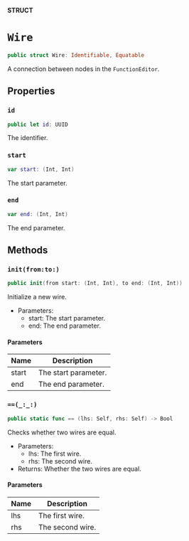 **STRUCT**

# `Wire`

```swift
public struct Wire: Identifiable, Equatable
```

A connection between nodes in the ``FunctionEditor``.

## Properties
### `id`

```swift
public let id: UUID
```

The identifier.

### `start`

```swift
var start: (Int, Int)
```

The start parameter.

### `end`

```swift
var end: (Int, Int)
```

The end parameter.

## Methods
### `init(from:to:)`

```swift
public init(from start: (Int, Int), to end: (Int, Int))
```

Initialize a new wire.
- Parameters:
  - start: The start parameter.
  - end: The end parameter.

#### Parameters

| Name | Description |
| ---- | ----------- |
| start | The start parameter. |
| end | The end parameter. |

### `==(_:_:)`

```swift
public static func == (lhs: Self, rhs: Self) -> Bool
```

Checks whether two wires are equal.
- Parameters:
  - lhs: The first wire.
  - rhs: The second wire.
- Returns: Whether the two wires are equal.

#### Parameters

| Name | Description |
| ---- | ----------- |
| lhs | The first wire. |
| rhs | The second wire. |